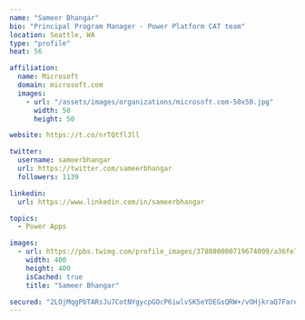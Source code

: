 ```yaml
---
name: "Sameer Bhangar"
bio: "Principal Program Manager - Power Platform CAT team"
location: Seattle, WA
type: "profile"
heat: 56

affiliation:
  name: Microsoft
  domain: microsoft.com
  images:
    - url: "/assets/images/organizations/microsoft.com-50x50.jpg"
      width: 50
      height: 50

website: https://t.co/nrTQtfl3ll

twitter:
  username: sameerbhangar
  url: https://twitter.com/sameerbhangar
  followers: 1139

linkedin:
  url: https://www.linkedin.com/in/sameerbhangar

topics:
  - Power Apps

images:
  - url: https://pbs.twimg.com/profile_images/378800000719674009/a36fe7ddfab1778b76e5793772e43798_400x400.jpeg
    width: 400
    height: 400
    isCached: true
    title: "Sameer Bhangar"

secured: "2LOjMqgPbTARsJu7CotNYgycpGOcP6iwlvSK5eYDEGsQRW+/vOHjkraQ7Fare8J6IdvHsYm26yYuWikvRIus7aZsSBzqtIVQIr4KGJPfCb8OuxTWfgjSLGNA6hlPGNHUsgKx6lMhoHDdavNd8ARk9KAnfLEBOR2eTdL57qdsfkYwfOu7GEsTFNmESG+Bjto8/uS9hTRIc1I0EQUcWvJNwxPGn4ofdhqzuwtMPlKDVOjs0hyOOkI1GFddXw5xE9uN8qmnuzRi8iQJhI+cnEvA9rpu7UTyKFfzn0CY0FAd2xtDCdBkpaR/DCGgWCRoZEoW4OyRu5Rrs504JQit+yhVoig2kbSgVwLB4iStnpHfEiaeJBEUvZXPoiPc87fKspnlP6rw5bQvPHeQUWKmCF3Sk5sOZ4/+Bc2oox3ds2bY7cc=;DUjb3JP/K8f+dIl5GFWPug=="
---
```


